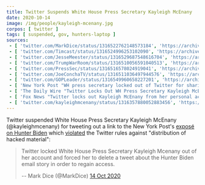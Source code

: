 ```yaml
---
title: Twitter Suspends White House Press Secretary Kayleigh McEnany
date: 2020-10-14
image: /img/people/kayleigh-mcenany.jpg
corpos: [ twitter ]
tags: [ suspended, gov, hunters-laptop ]
sources:
 - [ 'twitter.com/MarkDice/status/1316522762148573184', 'https://archive.is/y9E0Y' ]
 - [ 'twitter.com/Timcast/status/1316524996253102090', 'https://archive.is/Ehct1' ]
 - [ 'twitter.com/JesseMeester/status/1316529687548616704', 'https://archive.is/p6TxT' ]
 - [ 'twitter.com/TrumpWarRoom/status/1316510056591040513', 'https://archive.is/o0HA0' ]
 - [ 'twitter.com/PressSec/status/1316516578024919041', 'https://archive.is/zJ2Mi' ]
 - [ 'twitter.com/JoeConchaTV/status/1316511036497944576', 'https://archive.is/dvE0h' ]
 - [ 'twitter.com/GOPLeader/status/1316549960658227201', 'https://archive.is/z00ny' ]
 - [ 'New York Post "WH press secretary locked out of Twitter for sharing Post’s Hunter Biden story" by Steven Nelson (14 Oct 2020)', 'https://nypost.com/2020/10/14/kayleigh-mcenany-locked-out-of-twitter-for-sharing-posts-hunter-biden-story/' ]
 - [ 'The Daily Wire "Twitter Locks Out WH Press Secretary Kayleigh McEnany For Sharing NY Post Hunter Biden Story" by Jon Brown (14 Oct 2020)', 'https://archive.is/HRbnf' ]
 - [ 'Fox News "Twitter locks out Kayleigh McEnany from her personal account for sharing New York Post''s Hunter Biden report" by  Joseph A. Wulfsohn (14 Oct 2020)', 'https://archive.is/HtSI8' ]
 - [ 'twitter.com/kayleighmcenany/status/1316357880052883456', 'https://archive.is/fiVjc' ]
---
```


Twitter suspended White House Press Secretary Kayleigh McEnany
(@kayleighmcenany) for tweeting out a link to the New York Post's [exposé on
Hunter Biden](/events/facebook-twitter-suppress-nypost-hunter-expose/) which
[violated](notice.jpg) the Twitter rules against "distribution of hacked
material":
> Twitter locked White House Press Secretary Kayleigh Mcenany out of her
> account and forced her to delete a tweet about the Hunter Biden email story
> in order to regain access.
>
> -- Mark Dice (@MarkDice) [14 Oct 2020](https://archive.is/y9E0Y)
